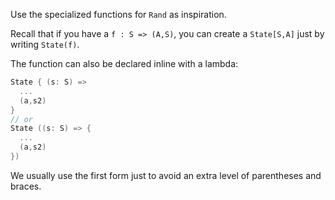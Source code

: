 Use the specialized functions for `Rand` as inspiration.

Recall that if you have a `f : S => (A,S)`, you can create a `State[S,A]` just by writing `State(f)`.

The function can also be declared inline with a lambda:

```Scala
State { (s: S) => 
  ... 
  (a,s2) 
}
// or
State ((s: S) => { 
  ... 
  (a,s2) 
})
```

We usually use the first form just to avoid an extra level of parentheses and braces.
